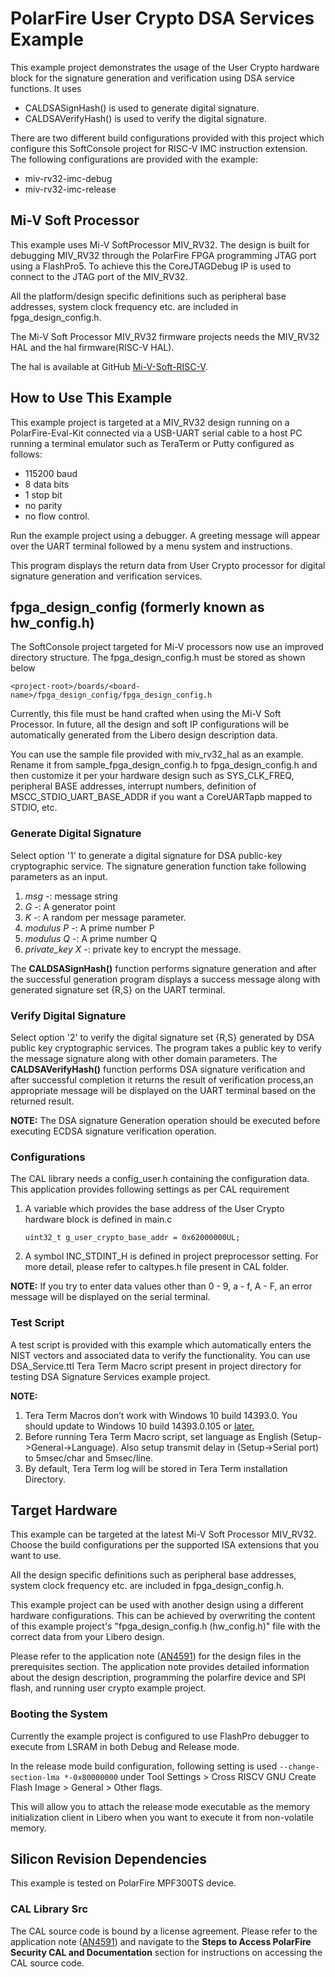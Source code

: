 
# PolarFire User Crypto DSA Services Example

This example project demonstrates the usage of the User Crypto hardware block for 
the signature generation and verification using DSA service functions. It uses

 - CALDSASignHash() is used to generate digital signature.
 - CALDSAVerifyHash() is used to verify the digital signature.

There are two different build configurations provided with this project which
configure this SoftConsole project for RISC-V IMC instruction extension. 
The following configurations are provided with the example:

  - miv-rv32-imc-debug
  - miv-rv32-imc-release

## Mi-V Soft Processor

This example uses Mi-V SoftProcessor MIV_RV32. The design is built for debugging
MIV_RV32 through the PolarFire FPGA programming JTAG port using a FlashPro5.
To achieve this the CoreJTAGDebug IP is used to connect to the JTAG port of the
MIV_RV32.

All the platform/design specific definitions such as peripheral base addresses,
system clock frequency etc. are included in fpga_design_config.h.

The Mi-V Soft Processor MIV_RV32 firmware projects needs the MIV_RV32 HAL and 
the hal firmware(RISC-V HAL).

The hal is available at GitHub [Mi-V-Soft-RISC-V](https://mi-v-ecosystem.github.io/redirects/platform).

## How to Use This Example

This example project is targeted at a MIV_RV32 design running on a PolarFire-Eval-Kit
connected via a USB-UART serial cable to a host PC running a terminal emulator
such as TeraTerm or Putty configured as follows:

 - 115200 baud
 - 8 data bits
 - 1 stop bit
 - no parity
 - no flow control.

Run the example project using a debugger. A greeting message will appear over the 
UART terminal followed by a menu system and instructions.

This program displays the return data from User Crypto processor for digital 
signature generation and verification services.

## fpga_design_config (formerly known as hw_config.h)

The SoftConsole project targeted for Mi-V processors now use an improved
directory structure. The fpga_design_config.h must be stored as shown below

`
    <project-root>/boards/<board-name>/fpga_design_config/fpga_design_config.h
`

Currently, this file must be hand crafted when using the Mi-V Soft Processor.
In future, all the design and soft IP configurations will be automatically
generated from the Libero design description data.

You can use the sample file provided with miv_rv32_hal as an example. Rename it
from sample_fpga_design_config.h to fpga_design_config.h and then customize it
per your hardware design such as SYS_CLK_FREQ, peripheral BASE addresses,
interrupt numbers, definition of MSCC_STDIO_UART_BASE_ADDR if you want a
CoreUARTapb mapped to STDIO, etc.

### Generate Digital Signature

Select option '1' to generate a digital signature for DSA public-key cryptographic
service. The signature generation function take following parameters as an input. 
1. *msg* -: message string 
2. *G* -: A generator point
3. *K* -: A random per message parameter. 
4. *modulus P* -: A prime number P  
4. *modulus Q* -: A prime number Q  
5. *private_key X* -: private key to encrypt the message.

The **CALDSASignHash()** function performs signature generation and after the 
successful generation program displays a success message along with 
generated signature set {R,S} on the UART terminal. 

### Verify Digital Signature

Select option '2' to verify the digital signature set {R,S} generated by DSA
public key cryptographic services. The program takes a public key to verify the
message signature along with other domain parameters. The **CALDSAVerifyHash()**
function performs DSA signature verification and after successful completion it
returns the result of verification process,an appropriate message will be
displayed on the UART terminal based on the returned result. 

**NOTE:** 
The DSA signature Generation operation should be executed before executing 
ECDSA signature verification operation. 

### Configurations

The CAL library needs a config_user.h containing the configuration data.
This application provides following settings as per CAL requirement   
  1. A variable which provides the base address of the User Crypto hardware block
     is defined in main.c
     
     `uint32_t g_user_crypto_base_addr = 0x62000000UL;`
     
  2. A symbol INC_STDINT_H is defined in project preprocessor setting. 
     For more detail, please refer to caltypes.h file present in CAL folder.
  
**NOTE:**
    If you try to enter data values other than 0 - 9, a - f, A - F, an error 
    message will be displayed on the serial terminal.

### Test Script

A test script is provided with this example which automatically enters the NIST
vectors and associated data to verify the functionality. You can use 
DSA_Service.ttl Tera Term Macro script present in project directory for 
testing DSA Signature Services example project.

**NOTE:**
1. Tera Term Macros don’t work with Windows 10 build 14393.0. You should update
   to Windows 10 build 14393.0.105 or [later.](https://osdn.net/ticket/browse.php?group_id=1412&tid=36526) 
2. Before running Tera Term Macro script, set language as English 
   (Setup->General->Language). Also setup transmit delay in (Setup->Serial port)
   to 5msec/char and 5msec/line.
3. By default, Tera Term log will be stored in Tera Term installation Directory.

## Target Hardware

This example can be targeted at the latest Mi-V Soft Processor MIV_RV32. Choose
the build configurations per the supported ISA extensions that you want to use.

All the design specific definitions such as peripheral base addresses, system
clock frequency etc. are included in fpga_design_config.h. 

This example project can be used with another design using a different hardware
configurations. This can be achieved by overwriting the content of this example
project's "fpga_design_config.h (hw_config.h)" file with the correct data from
your Libero design.

Please refer to the application note ([AN4591](https://www.microchip.com/en-us/application-notes/an4591))
for the design files in the prerequisites section. The application note provides
detailed information about the design description, programming the polarfire
device and SPI flash, and running user crypto example project.

### Booting the System

Currently the example project is configured to use FlashPro debugger to execute 
from LSRAM in both Debug and Release mode.

In the release mode build configuration, following setting is used
`--change-section-lma *-0x80000000` under
Tool Settings > Cross RISCV GNU Create Flash Image > General > Other flags. 

This will allow you to attach the release mode executable as the memory 
initialization client in Libero when you want to execute it from non-volatile
memory. 

## Silicon Revision Dependencies

This example is tested on PolarFire MPF300TS device.

### CAL Library Src

The CAL source code is bound by a license agreement. Please refer to the
application note ([AN4591](https://www.microchip.com/en-us/application-notes/an4591))
and navigate to the **Steps to Access PolarFire Security CAL and Documentation**
section for instructions on accessing the CAL source code.